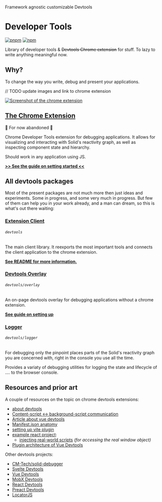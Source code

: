 <p>Framework agnostic customizable Devtools</p>

# Developer Tools

[![pnpm](https://img.shields.io/badge/maintained%20with-pnpm-cc00ff.svg?style=for-the-badge&logo=pnpm)](https://pnpm.io/)
[![npm](https://img.shields.io/npm/dw/@solid-devtools/shared?color=blue&style=for-the-badge)](https://www.npmjs.com/package/solid-devtools)

Library of developer tools & ~~Devtools Chrome extension~~ for stuff. To lazy to write anything meaningful now.

## Why?

To change the way you write, debug and present your applications.


// TODO update images and link to chrome extension

<a href="https://chrome.google.com/webstore/detail/solid-devtools/kmcfjchnmmaeeagadbhoofajiopoceel">
  <picture>
    <source media="(prefers-color-scheme: dark)" srcset="https://user-images.githubusercontent.com/24491503/203095796-4ca411d9-e377-4c2e-896e-f152172270cc.png">
    <img alt="Screenshot of the chrome extension" src="https://png.pngtree.com/png-vector/20250825/ourlarge/pngtree-tiny-devtools-website-icon-monochrome-on-white-background-png-image_17238680.webp">
  </picture>
</a>

## [The Chrome Extension](./extension#readme)

🚧 For now abandoned 🚧

Chrome Developer Tools extension for debugging applications. It allows for visualizing and interacting with Solid's reactivity graph, as well as inspecting component state and hierarchy.

Should work in any application using JS.

[**>> See the guide on setting started <<**](./extension#getting-started)

## All devtools packages

Most of the present packages are not much more then just ideas and experiments. Some in progress, and some very much in progress.
But few of them can help you in your work already, and a man can dream, so this is what's out there waiting:

### [Extension Client](./packages/main#readme)

###### `devtools`

The main client library. It reexports the most important tools and connects the client application to the chrome extension.

[**See README for more information.**](./packages/main#readme)

### [Devtools Overlay](./packages/overlay#readme)

###### `devtools/overlay`

An on-page devtools overlay for debugging applications without a chrome extension.

[**See guide on setting up**](./packages/overlay#getting-started)

### [Logger](./packages/logger#readme)

###### `devtools/logger`

For debugging only the pinpoint places parts of the Solid's reactivity graph you are concerned with, right in the console you use all the time.

Provides a variaty of debugging utilities for logging the state and lifecycle of .... to the browser console.

## Resources and prior art

A couple of resources on the topic on chrome devtools extensions:

- [about devtools](https://developer.mozilla.org/en-US/docs/Mozilla/Add-ons/WebExtensions/Extending_the_developer_tools)
- [Content-script <-> background-script communication](https://developer.mozilla.org/en-US/docs/Mozilla/Add-ons/WebExtensions/API/runtime/Port)
- [Article about vue devtools](https://dev.to/voluntadpear/how-a-devtools-extension-is-made-1em7#bridge)
- [Manifest.json anatomy](https://developer.chrome.com/docs/extensions/mv3/manifest/)
- [setting up vite plugin](https://dev.to/jacksteamdev/create-a-vite-react-chrome-extension-in-90-seconds-3df7)
- [example react project](https://github.com/jacksteamdev/crx-react-devtools):
  - [injecting real-world scripts](https://github.com/jacksteamdev/crx-react-devtools/blob/main/src/content-script.ts) _(for accessing the real window object)_
- [Plugin architecture of Vue Devtools](https://devtools.vuejs.org/plugin/plugins-guide.html#architecture)

Other devtools projects:

- [CM-Tech/solid-debugger](https://github.com/CM-Tech/solid-debugger)
- [Svelte Devtools](https://github.com/sveltejs/svelte-devtools)
- [Vue Devtools](https://github.com/vuejs/devtools)
- [MobX Devtools](https://github.com/mobxjs/mobx-devtools)
- [React Devtools](https://react-devtools-experimental.vercel.app)
- [Preact Devtools](https://github.com/preactjs/preact-devtools)
- [LocatorJS](https://www.locatorjs.com)
